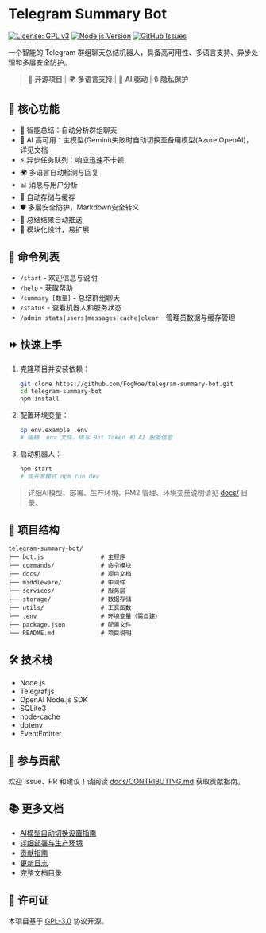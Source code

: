 # Telegram Summary Bot

[![License: GPL v3](https://img.shields.io/badge/License-GPLv3-blue.svg)](https://www.gnu.org/licenses/gpl-3.0)
[![Node.js Version](https://img.shields.io/badge/node-%3E%3D16.0.0-brightgreen.svg)](https://nodejs.org/)
[![GitHub Issues](https://img.shields.io/github/issues/FogMoe/telegram-summary-bot.svg)](https://github.com/FogMoe/telegram-summary-bot/issues)

一个智能的 Telegram 群组聊天总结机器人，具备高可用性、多语言支持、异步处理和多层安全防护。

> 🤖 **开源项目** | 🌍 **多语言支持** | 🧠 **AI 驱动** | 🔒 **隐私保护** 

## 🚀 核心功能

- 🤖 智能总结：自动分析群组聊天
- 🔄 AI 高可用：主模型(Gemini)失败时自动切换至备用模型(Azure OpenAI)，详见文档
- ⚡ 异步任务队列：响应迅速不卡顿
- 🌍 多语言自动检测与回复
- 📊 消息与用户分析
- 💾 自动存储与缓存
- 🛡️ 多层安全防护，Markdown安全转义
- 📲 总结结果自动推送
- 🔧 模块化设计，易扩展

## 📝 命令列表

- `/start` - 欢迎信息与说明
- `/help` - 获取帮助
- `/summary [数量]` - 总结群组聊天
- `/status` - 查看机器人和服务状态
- `/admin stats|users|messages|cache|clear` - 管理员数据与缓存管理

## ⏩ 快速上手

1. 克隆项目并安装依赖：
   ```bash
   git clone https://github.com/FogMoe/telegram-summary-bot.git
   cd telegram-summary-bot
   npm install
   ```
2. 配置环境变量：
   ```bash
   cp env.example .env
   # 编辑 .env 文件，填写 Bot Token 和 AI 服务信息
   ```
3. 启动机器人：
   ```bash
   npm start
   # 或开发模式 npm run dev
   ```

> 详细AI模型、部署、生产环境、PM2 管理、环境变量说明请见 [docs/](./docs) 目录。

## 📁 项目结构

```
telegram-summary-bot/
├── bot.js                # 主程序
├── commands/             # 命令模块
├── docs/                 # 项目文档
├── middleware/           # 中间件
├── services/             # 服务层
├── storage/              # 数据存储
├── utils/                # 工具函数
├── .env                  # 环境变量（需自建）
├── package.json          # 配置文件
└── README.md             # 项目说明
```

## 🛠️ 技术栈

- Node.js
- Telegraf.js
- OpenAI Node.js SDK
- SQLite3
- node-cache
- dotenv
- EventEmitter

## 🤝 参与贡献

欢迎 Issue、PR 和建议！请阅读 [docs/CONTRIBUTING.md](./docs/CONTRIBUTING.md) 获取贡献指南。

## 📚 更多文档

- [AI模型自动切换设置指南](./docs/AI-FALLBACK-SETUP.md)
- [详细部署与生产环境](./docs/PM2-DEPLOYMENT.md)
- [贡献指南](./docs/CONTRIBUTING.md)
- [更新日志](./docs/CHANGELOG.md)
- [完整文档目录](./docs/README.md)

## 📄 许可证

本项目基于 [GPL-3.0](LICENSE) 协议开源。